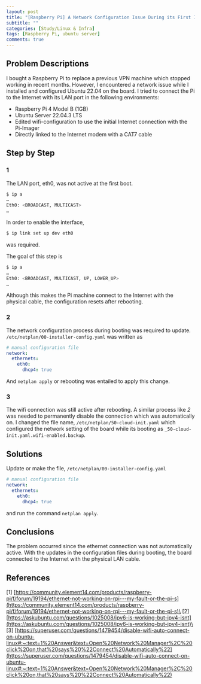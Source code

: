 ```yaml
---
layout: post
title: "[Raspberry Pi] A Network Configuration Issue During its First Installation"
subtitle: ""
categories: [Study/Linux & Infra]
tags: [Raspberry Pi, ubuntu server]
comments: true
---
```


## Problem Descriptions

I bought a Raspberry Pi to replace a previous VPN machine which stopped working in recent months. However, I encountered a network issue while I installed and configured Ubuntu 22.04 on the board. I tried to connect the Pi to the Internet with its LAN port in the following environments:

* Raspberry Pi 4 Model B (1GB)
* Ubuntu Server 22.04.3 LTS
* Edited wifi-configuration to use the initial Internet connection with the Pi-Imager
* Directly linked to the Internet modem with a CAT7 cable

## Step by Step

### 1

The LAN port, eth0, was not active at the first boot.

``` bash
$ ip a
…
Eth0: <BROADCAST, MULTICAST>
…
```

In order to enable the interface,

``` bash
$ ip link set up dev eth0
```

was required.

The goal of this step is

``` bash
$ ip a
…
Eth0: <BROADCAST, MULTICAST, UP, LOWER_UP>
…
```

Although this makes the Pi machine connect to the Internet with the physical cable, the configuration resets after rebooting.

### 2

The network configuration process during booting was required to update. `/etc/netplan/00-installer-config.yaml` was written as

``` yaml
# manual configuration file
network:
  ethernets:
    eth0:
      dhcp4: true
```

And `netplan apply` or rebooting was entailed to apply this change.

### 3

The wifi connection was still active after rebooting. A similar process like _2_ was needed to permanently disable the connection which was automatically on. I changed the file name, `/etc/netplan/50-cloud-init.yaml` which configured the network setting of the board while its booting as `_50-cloud-init.yaml.wifi-enabled.backup`.

## Solutions

Update or make the file, `/etc/netplan/00-installer-config.yaml`

``` yaml
# manual configuration file
network:
  ethernets:
    eth0:
      dhcp4: true
```

and run the command `netplan apply`.

## Conclusions

The problem occurred since the ethernet connection was not automatically active. With the updates in the configuration files during booting, the board connected to the Internet with the physical LAN cable.

## References

[1] [https://community.element14.com/products/raspberry-pi/f/forum/19194/ethernet-not-working-on-rpi---my-fault-or-the-pi-s](https://community.element14.com/products/raspberry-pi/f/forum/19194/ethernet-not-working-on-rpi---my-fault-or-the-pi-s)\
[2] [https://askubuntu.com/questions/1025008/ipv6-is-working-but-ipv4-isnt](https://askubuntu.com/questions/1025008/ipv6-is-working-but-ipv4-isnt)\
[3] [https://superuser.com/questions/1479454/disable-wifi-auto-connect-on-ubuntu-linux#:~:text=1%20Answer&text=Open%20Network%20Manager%2C%20click%20on,that%20says%20%22Connect%20Automatically%22](https://superuser.com/questions/1479454/disable-wifi-auto-connect-on-ubuntu-linux#:~:text=1%20Answer&text=Open%20Network%20Manager%2C%20click%20on,that%20says%20%22Connect%20Automatically%22)

